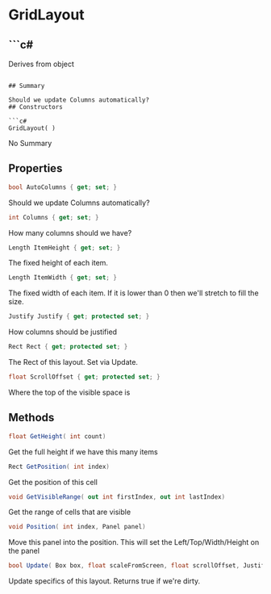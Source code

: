 # GridLayout

## ```c#
Derives from object
```

## Summary

Should we update Columns automatically?
## Constructors

```c#
GridLayout( ) 
```
No Summary
## Properties

```c#
bool AutoColumns { get; set; } 
```
Should we update Columns automatically?
```c#
int Columns { get; set; } 
```
How many columns should we have?
```c#
Length ItemHeight { get; set; } 
```
The fixed height of each item.
```c#
Length ItemWidth { get; set; } 
```
The fixed width of each item. If it is lower than 0 then we'll stretch to fill the size.
```c#
Justify Justify { get; protected set; } 
```
How columns should be justified
```c#
Rect Rect { get; protected set; } 
```
The Rect of this layout. Set via Update.
```c#
float ScrollOffset { get; protected set; } 
```
Where the top of the visible space is
## Methods

```c#
float GetHeight( int count) 
```
Get the full height if we have this many items
```c#
Rect GetPosition( int index) 
```
Get the position of this cell
```c#
void GetVisibleRange( out int firstIndex, out int lastIndex) 
```
Get the range of cells that are visible
```c#
void Position( int index, Panel panel) 
```
Move this panel into the position. This will set the Left/Top/Width/Height on the panel
```c#
bool Update( Box box, float scaleFromScreen, float scrollOffset, Justify justify) 
```
Update specifics of this layout. Returns true if we're dirty.
